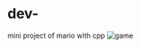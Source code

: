 # dev-
mini project of mario with cpp
![game](https://github.com/zulmianah/dev-/qt/brick/screenshot/game.PNG)
